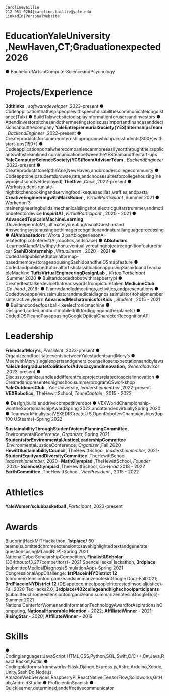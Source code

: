 ```
CarolineBaillie
212-951-0204|caroline.baillie@yale.edu
LinkedIn|PersonalWebsite
```
# EducationYaleUniversity ,NewHaven,CT;Graduationexpected 2026

● BachelorofArtsinComputerScienceandPsychology

# Projects/Experience

**3dthinks** , _softwaredeveloper_ ,2023-present
● Codeapplicationthathelpspeoplewithspeechdisabilitiescommunicatelongdistance(Talx)
● BuildTalxwebsitetodisplayinformationforusersandinvestors
● Attendinvestorpitchesandothermeetingstodiscussimportantfinancesanddecisionsaboutthecompany
**YaleEntrepreneurialSociety(YES)InternshipsTeam** , _BackendEngineer_ ,2022-present
● Createproductsforsummerinternshipprogramwhichpairsstudents(300+)withstart-ups(150+)
● Codeapplicationportalwherecompaniescanmoreeasilysortthroughtheirapplicantswithstreamlined
communicationbetweentheYESteamandthestart-ups
**YaleComputerScienceSociety(YCS)RoomAdvisorTeam** , _BackendEngineer_ ,2022-present
● CreateproductstohelptheYale,NewHaven,andbroadercollegecommunity
● Codeapptohelpstudentsbrowse,rate,andchoosesuitesforcollegehousing(newprojectsonotyetdeployed)
**TheDive** _,Cook_ ,2022-present
● Workatstudent-runlate-nightkitchencookingandservingfoodlikequesadillas,waffles,andpasta
**CreativeEngineeringwithMarkRober** , _VirtualParticipant_ ,Summer 2021
● Workedon 3 mainengineeringbuilds:mechanicalslingshot,electricguitarstrummer,andmotiondetectordevice
**InspiritAI** _,VirtualParticipant_ , 2020 - 2021
● **AdvancedTopicsinMachineLearning** :DovedeeperintoML,ultimatelycreatingVisualQuestionand
Answeringsystemusingbothimagerecognitionandnaturallanguageprocessing
● **AIAmbassadors** :Wrote 3 partblogseriesonAI-relatedtopicofinterest(AI,robotics,andspace)
● **AIScholars** :LearnedAIandMLwithpython,eventuallycreatingobjectrecognitionfeatureforcar
**SashiDoInternship** _,VirtualIntern_ , 2020 - 2021
● Codedandpublishedtutorialformap-basedmemorystorageappusingSashidoandtheiOSmapfeature
● CodedandpublishedtutorialforfishclassificationappusingSashidoandTeachableMachine
**TuftsVirtualEngineeringDesignLab** , _VirtualParticipant_ ,Summer 2020
● Builtandcodedrobotwithraspberrypi
● Createdtexttalkerdevicethatreadswordsfrompicturetaken
**MedicineClub** _,Co-head_ ,2018-
● Plannedandledmeetings,activities,andpresentations
● Codedtwoapps(virussimulatorandmedicaldiagnosissimulator)tohelpmembersinteractivelylearn
**AdvancedMechatronicsforKids** , _Student_ , 2015 - 2021
● Builtandcodedfoosball-likeelectronicmachine
● Designed,coded,andbuiltmobiledrill(fordiggingonotherplanets)
● CodedIOSPicandPayappusingGoogleOpticalCharacterRecognitionAPI

# Leadership

**FriendsofMory’s,** _President_ ,2023-present
● OrganizeandfacilitateeventsbetweenYalestudentsandMory’s
● MeetwithMory’slegalexpertsandgeneralcounseltosetexpectationsandbylaws
**YaleUndergraduateCoalitionforAdvocacyandInnovation,** _Generaladvisor_ ,2023-present
● Discuss,organize,andleaddifferentYaleprojectsrelatedtosocialinnovation
● CreatedandpresentedhighschoolsummerprogramCSworkshop
**YaleOutdoorsClub** _,_ YaleUniversity, _leadershipmember_ ,2022-present
**VEXRobotics,** TheHewittSchool, _TeamCaptain_ , 2015 - 2022

● Design,build,anddrivecompetitiverobot
● VEXWorldChampionship-wontheSportsmanshipAwardSpring 2022 andattendedvirtuallySpring 2020
● TeamworkFinalistsatVEXEDRCreateU.S.OpenRoboticsChampionships(top 100 USteams)-Spring 2022


**SustainabilityThroughStudentVoicesPlanningCommittee,** EnvironmentalConference, _Organizer,_ Spring 2021
**StudentsforEnvironmentalJusticeLeadershipCommittee** ,EnvironmentalJusticeConference, _Organizer_ ,Fall 2020
**HewittSustainabilityCouncil,** TheHewittSchool, _leadershipmember,_ 2021-
**StudentEquityandDiversityCommittee** ,TheHewittSchool, _leadershipmember,_ 2020-
**MathOlympiad** ,TheHewittSchool, _Founder_ ,2020-
**ScienceOlympiad** ,TheHewittSchool, _Co-Head_ 2018 - 2022
**EarthCommittee** ,TheHewittSchool, _VicePresident_ , 2015 - 2022

# Athletics

**YaleWomen’sclubbasketball** _,Participant_ ,2023-present

# Awards

BlueprintHackMITHackathon, **1stplace/** 60 teams(submittedchromeextensiontosavehighlightedtextandgenerate
questionsusingMLandNLP)-Spring 2021
NationalCyberScholarshipCompetition, **Finalist&Scholar** (334thoutof3,277competitors)- 2021
SpenceHacksHackathon, **3rdplace** (submittedMedicalDiagnosisSimulationApp)-Spring 2021
CongressionalAppChallenge: **1stPlaceinNYDistrict 12** (chromeextensiontoorganizeandsummarizenotesinGoogle
Doc)-Fall2021; **3rdPlaceinNYDistrict 12** (DEIapptoconnectpeopleinterestedinsocialjustice)-Fall 2020
TecHacks2.0, **3rdplace/402collegeandhighschoolparticipants** (submittedchromeextensiontoorganizeand
summarizenotesinGoogleDoc)-Summer 2021
NationalCenterforWomenandInformationTechnologyAwardforAspirationsinComputing, **NationalHonorable
Mention** - 2022; **AffiliateWinner** - 2021; **RisingStar** - 2020; **AffiliateWinner** - 2019

# Skills

● Codinglanguages:JavaScript,HTML,CSS,Python,SQL,Swift,C/C++,C#,Java,React,Racket,Kotlin
● Codingplatforms/frameworks:Flask,Django,Express.js,Astro,Arduino,Xcode,Unity,SashiDo,Node.js,
AmazonWebServices,RaspberryPi,ReactNative,TensorFlow,Solidworks,GitHub,AndroidStudio
● ProficientinSpanish
● Quicklearner,determined,andeffectivecommunicator